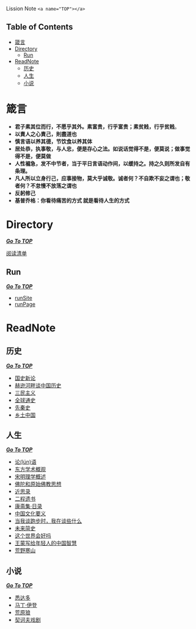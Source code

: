 Lission Note `<a name="TOP"></a>`

Table of Contents
-----------------

- [箴言](#箴言)
- [Directory](#directory)
  - [Run](#run)
- [ReadNote](#readnote)
  - [历史](#历史)
  - [人生](#人生)
  - [小说](#小说)

# 箴言

- **君子素其位而行，不愿乎其外。素富贵，行乎富贵；素贫贱，行乎贫贱**。
- **以責人之心責己，則盡道也**
- **慎言语以养其德，节饮食以养其体**
- **居处恭，执事敬，与人忠，便是存心之法。如说话觉得不是，便莫说；做事觉得不是，便莫做**
- **人性褊急，发不中节者，当于平日言语动作间，以缓持之。持之久则所发自有条理。**
- **凡人所以立身行己，应事接物，莫大乎诚敬。诚者何？不自欺不妄之谓也；敬者何？不怠慢不放荡之谓也**
- **反躬修己**
- **基普乔格：你看待痛苦的方式 就是看待人生的方式**

# Directory

***[Go To TOP](#TOP)***

[阅读清单](https://github.com/lission/markDownNote/blob/master/00-notes/01-%E9%98%85%E8%AF%BB%E6%B8%85%E5%8D%95.md)

Run
---

***[Go To TOP](#TOP)***

- [runSite](https://github.com/lission/markDownNote/blob/master/00-notes/run/runPage.md)
- [runPage](https://lission.github.io/)

# ReadNote

## 历史

***[Go To TOP](#TOP)***

- [国史新论](https://github.com/lission/markDownNote/blob/master/01-readnotes/%E5%8E%86%E5%8F%B2/%E5%9B%BD%E5%8F%B2%E6%96%B0%E8%AE%BA.md)
- [赫逊河畔谈中国历史](https://github.com/lission/markDownNote/blob/master/01-readnotes/%E5%8E%86%E5%8F%B2/%E8%B5%AB%E9%80%8A%E6%B2%B3%E7%95%94%E8%B0%88%E4%B8%AD%E5%9B%BD%E5%8E%86%E5%8F%B2.md)
- [三民主义](https://github.com/lission/markDownNote/blob/master/01-readnotes/%E5%8E%86%E5%8F%B2/%E4%B8%89%E6%B0%91%E4%B8%BB%E4%B9%89.md)
- [全球通史](https://github.com/lission/markDownNote/blob/master/01-readnotes/%E5%8E%86%E5%8F%B2/%E5%85%A8%E7%90%83%E9%80%9A%E5%8F%B2.md)
- [先秦史](https://github.com/lission/markDownNote/blob/master/01-readnotes/%E5%8E%86%E5%8F%B2/%E5%85%88%E7%A7%A6%E5%8F%B2.md)
- [乡土中国](https://github.com/lission/markDownNote/blob/master/01-readnotes/%E5%8E%86%E5%8F%B2/%E4%B9%A1%E5%9C%9F%E4%B8%AD%E5%9B%BD.md)

## 人生

***[Go To TOP](#TOP)***

- [论(lún)语](https://github.com/lission/markDownNote/blob/master/01-readnotes/%E4%BA%BA%E7%94%9F/%E8%AE%BA%E8%AF%AD.md)
- [东方学术概观](https://github.com/lission/markDownNote/blob/master/01-readnotes/%E4%BA%BA%E7%94%9F/%E4%B8%9C%E6%96%B9%E5%AD%A6%E6%9C%AF%E6%A6%82%E8%A7%82.md)
- [宋明理学概述](https://github.com/lission/markDownNote/blob/master/01-readnotes/%E4%BA%BA%E7%94%9F/%E5%AE%8B%E6%98%8E%E7%90%86%E5%AD%A6%E6%A6%82%E8%BF%B0.md)
- [佛陀和原始佛教思想](https://github.com/lission/markDownNote/blob/master/01-readnotes/%E4%BA%BA%E7%94%9F/%E4%BD%9B%E9%99%80%E5%92%8C%E5%8E%9F%E5%A7%8B%E4%BD%9B%E6%95%99%E6%80%9D%E6%83%B3.md)
- [近思录](https://github.com/lission/markDownNote/blob/master/01-readnotes/%E4%BA%BA%E7%94%9F/%E8%BF%91%E6%80%9D%E5%BD%95.md)
- [二程遗书](https://github.com/lission/markDownNote/blob/master/01-readnotes/%E4%BA%BA%E7%94%9F/%E4%BA%8C%E7%A8%8B%E9%81%97%E4%B9%A6.md)
- [康斋集·日录](https://github.com/lission/markDownNote/blob/master/01-readnotes/%E4%BA%BA%E7%94%9F/%E5%BA%B7%E6%96%8B%E9%9B%86%C2%B7%E6%97%A5%E5%BD%95.md)
- [中国文化要义](https://github.com/lission/markDownNote/blob/master/01-readnotes/%E4%BA%BA%E7%94%9F/%E4%B8%AD%E5%9B%BD%E6%96%87%E5%8C%96%E8%A6%81%E4%B9%89.md)
- [当我谈跑步时，我在谈些什么](https://github.com/lission/markDownNote/blob/master/01-readnotes/%E4%BA%BA%E7%94%9F/%E5%BD%93%E6%88%91%E8%B0%88%E8%B7%91%E6%AD%A5%E6%97%B6%EF%BC%8C%E6%88%91%E5%9C%A8%E8%B0%88%E4%BA%9B%E4%BB%80%E4%B9%88.md)
- [未来简史](https://github.com/lission/markDownNote/blob/master/01-readnotes/%E4%BA%BA%E7%94%9F/%E6%9C%AA%E6%9D%A5%E7%AE%80%E5%8F%B2.md)
- [这个世界会好吗](https://github.com/lission/markDownNote/blob/master/01-readnotes/%E4%BA%BA%E7%94%9F/%E8%BF%99%E4%B8%AA%E4%B8%96%E7%95%8C%E4%BC%9A%E5%A5%BD%E5%90%97-%E6%A2%81%E6%BC%B1%E6%BA%9F.md)
- [王蒙写给年轻人的中国智慧](https://github.com/lission/markDownNote/blob/master/01-readnotes/%E4%BA%BA%E7%94%9F/%E7%8E%8B%E8%92%99%E5%86%99%E7%BB%99%E5%B9%B4%E8%BD%BB%E4%BA%BA%E7%9A%84%E4%B8%AD%E5%9B%BD%E6%99%BA%E6%85%A7.md)
- [荒野寒山](https://github.com/lission/markDownNote/blob/master/01-readnotes/%E4%BA%BA%E7%94%9F/%E8%8D%92%E9%87%8E%E5%AF%92%E5%B1%B1.md)

## 小说

***[Go To TOP](#TOP)***

- [悉达多](https://github.com/lission/markDownNote/blob/master/01-readnotes/%E5%B0%8F%E8%AF%B4/%E6%82%89%E8%BE%BE%E5%A4%9A.md)
- [马丁·伊登](https://github.com/lission/markDownNote/blob/master/01-readnotes/%E5%B0%8F%E8%AF%B4/%E9%A9%AC%E4%B8%81%C2%B7%E4%BC%8A%E7%99%BB.md)
- [荒原狼](https://github.com/lission/markDownNote/blob/master/01-readnotes/%E5%B0%8F%E8%AF%B4/%E8%8D%92%E5%8E%9F%E7%8B%BC.md)
- [契诃夫戏剧](https://github.com/lission/markDownNote/blob/master/01-readnotes/%E5%B0%8F%E8%AF%B4/%E5%A5%91%E8%AF%83%E5%A4%AB%E6%88%8F%E5%89%A7.md)

